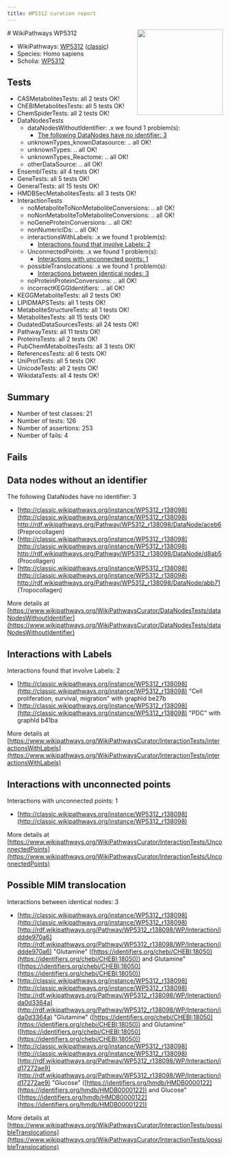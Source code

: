 ```yaml
---
title: WP5312 curation report
---
```


<img style="float: right; width: 200px" src="https://upload.wikimedia.org/wikipedia/commons/thumb/8/83/Wplogo_with_text_500.png/640px-Wplogo_with_text_500.png" />
# WikiPathways WP5312

* WikiPathways: [WP5312](https://wikipathways.org/pathways/WP5312) ([classic](https://classic.wikipathways.org/instance/WP5312))
* Species: Homo sapiens
* Scholia: [WP5312](https://scholia.toolforge.org/wikipathways/WP5312)
## Tests
* CASMetabolitesTests: all 2 tests OK!
* ChEBIMetabolitesTests: all 5 tests OK!
* ChemSpiderTests: all 2 tests OK!
* DataNodesTests
    * dataNodesWithoutIdentifier: .x we found 1 problem(s):
        * [The following DataNodes have no identifier: 3](#d2d32fa2)
    * unknownTypes_knownDatasource: .. all OK!
    * unknownTypes: .. all OK!
    * unknownTypes_Reactome: .. all OK!
    * otherDataSource: .. all OK!
* EnsemblTests: all 4 tests OK!
* GeneTests: all 5 tests OK!
* GeneralTests: all 15 tests OK!
* HMDBSecMetabolitesTests: all 3 tests OK!
* InteractionTests
    * noMetaboliteToNonMetaboliteConversions: .. all OK!
    * noNonMetaboliteToMetaboliteConversions: .. all OK!
    * noGeneProteinConversions: .. all OK!
    * nonNumericIDs: .. all OK!
    * interactionsWithLabels: .x we found 1 problem(s):
        * [Interactions found that involve Labels: 2](#630d2679)
    * UnconnectedPoints: .x we found 1 problem(s):
        * [Interactions with unconnected points: 1](#35a61ad9)
    * possibleTranslocations: .x we found 1 problem(s):
        * [Interactions between identical nodes: 3](#1c118208)
    * noProteinProteinConversions: .. all OK!
    * incorrectKEGGIdentifiers: .. all OK!
* KEGGMetaboliteTests: all 2 tests OK!
* LIPIDMAPSTests: all 1 tests OK!
* MetaboliteStructureTests: all 1 tests OK!
* MetabolitesTests: all 15 tests OK!
* OudatedDataSourcesTests: all 24 tests OK!
* PathwayTests: all 11 tests OK!
* ProteinsTests: all 2 tests OK!
* PubChemMetabolitesTests: all 3 tests OK!
* ReferencesTests: all 6 tests OK!
* UniProtTests: all 5 tests OK!
* UnicodeTests: all 2 tests OK!
* WikidataTests: all 4 tests OK!


## Summary

* Number of test classes: 21
* Number of tests: 126
* Number of assertions: 253
* Number of fails: 4

## Fails

<a name="d2d32fa2" />

## Data nodes without an identifier

The following DataNodes have no identifier: 3

* [http://classic.wikipathways.org/instance/WP5312_r138098](http://classic.wikipathways.org/instance/WP5312_r138098) http://rdf.wikipathways.org/Pathway/WP5312_r138098/DataNode/aceb6 (Preprocollagen)
* [http://classic.wikipathways.org/instance/WP5312_r138098](http://classic.wikipathways.org/instance/WP5312_r138098) http://rdf.wikipathways.org/Pathway/WP5312_r138098/DataNode/d8ab5 (Procollagen)
* [http://classic.wikipathways.org/instance/WP5312_r138098](http://classic.wikipathways.org/instance/WP5312_r138098) http://rdf.wikipathways.org/Pathway/WP5312_r138098/DataNode/abb71 (Tropocollagen)


More details at [https://www.wikipathways.org/WikiPathwaysCurator/DataNodesTests/dataNodesWithoutIdentifier](https://www.wikipathways.org/WikiPathwaysCurator/DataNodesTests/dataNodesWithoutIdentifier)

<a name="630d2679" />

## Interactions with Labels

Interactions found that involve Labels: 2

* [http://classic.wikipathways.org/instance/WP5312_r138098](http://classic.wikipathways.org/instance/WP5312_r138098) "Cell proliferation,
survival, migration" with graphId be27b
* [http://classic.wikipathways.org/instance/WP5312_r138098](http://classic.wikipathways.org/instance/WP5312_r138098) "PDC" with graphId b41ba


More details at [https://www.wikipathways.org/WikiPathwaysCurator/InteractionTests/interactionsWithLabels](https://www.wikipathways.org/WikiPathwaysCurator/InteractionTests/interactionsWithLabels)

<a name="35a61ad9" />

## Interactions with unconnected points

Interactions with unconnected points: 1

* [http://classic.wikipathways.org/instance/WP5312_r138098](http://classic.wikipathways.org/instance/WP5312_r138098)


More details at [https://www.wikipathways.org/WikiPathwaysCurator/InteractionTests/UnconnectedPoints](https://www.wikipathways.org/WikiPathwaysCurator/InteractionTests/UnconnectedPoints)

<a name="1c118208" />

## Possible MIM translocation

Interactions between identical nodes: 3

* [http://classic.wikipathways.org/instance/WP5312_r138098](http://classic.wikipathways.org/instance/WP5312_r138098) [http://rdf.wikipathways.org/Pathway/WP5312_r138098/WP/Interaction/iddde970a6](http://rdf.wikipathways.org/Pathway/WP5312_r138098/WP/Interaction/iddde970a6) "Glutamine" ([https://identifiers.org/chebi/CHEBI:18050](https://identifiers.org/chebi/CHEBI:18050)) and 
Glutamine" ([https://identifiers.org/chebi/CHEBI:18050](https://identifiers.org/chebi/CHEBI:18050))
* [http://classic.wikipathways.org/instance/WP5312_r138098](http://classic.wikipathways.org/instance/WP5312_r138098) [http://rdf.wikipathways.org/Pathway/WP5312_r138098/WP/Interaction/ida0d3364a](http://rdf.wikipathways.org/Pathway/WP5312_r138098/WP/Interaction/ida0d3364a) "Glutamine" ([https://identifiers.org/chebi/CHEBI:18050](https://identifiers.org/chebi/CHEBI:18050)) and 
Glutamine" ([https://identifiers.org/chebi/CHEBI:18050](https://identifiers.org/chebi/CHEBI:18050))
* [http://classic.wikipathways.org/instance/WP5312_r138098](http://classic.wikipathways.org/instance/WP5312_r138098) [http://rdf.wikipathways.org/Pathway/WP5312_r138098/WP/Interaction/id17272ae9](http://rdf.wikipathways.org/Pathway/WP5312_r138098/WP/Interaction/id17272ae9) "Glucose" ([https://identifiers.org/hmdb/HMDB0000122](https://identifiers.org/hmdb/HMDB0000122)) and 
Glucose" ([https://identifiers.org/hmdb/HMDB0000122](https://identifiers.org/hmdb/HMDB0000122))


More details at [https://www.wikipathways.org/WikiPathwaysCurator/InteractionTests/possibleTranslocations](https://www.wikipathways.org/WikiPathwaysCurator/InteractionTests/possibleTranslocations)

